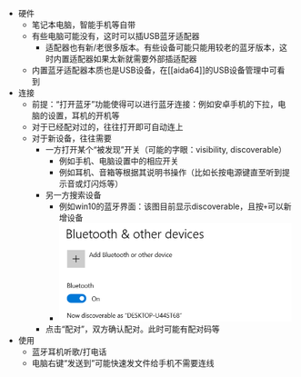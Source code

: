 - 硬件
  - 笔记本电脑，智能手机等自带
  - 有些电脑可能没有，这时可以插USB蓝牙适配器
    - 适配器也有新/老很多版本。有些设备可能只能用较老的蓝牙版本，这时内置适配器如果太新就需要外部插适配器
  - 内置蓝牙适配器本质也是USB设备，在[[aida64]]的USB设备管理中可看到
- 连接
  - 前提：“打开蓝牙”功能使得可以进行蓝牙连接：例如安卓手机的下拉，电脑的设置，耳机的开机等
  - 对于已经配对过的，往往打开即可自动连上
  - 对于新设备，往往需要
    - 一方打开某个“被发现”开关（可能的字眼：visibility, discoverable）
      - 例如手机、电脑设置中的相应开关
      - 例如耳机、音箱等根据其说明书操作（比如长按电源键直至听到提示音或灯闪烁等）
    - 另一方搜索设备
      - 例如win10的蓝牙界面：该图目前显示discoverable，且按`+`可以新增设备
      - ![](win10-bluetooth.png)
    - 点击“配对”，双方确认配对。此时可能有配对码等
- 使用
  - 蓝牙耳机听歌/打电话
  - 电脑右键“发送到”可能快速发文件给手机不需要连线